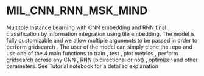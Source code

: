 # MIL_CNN_RNN_MSK_MIND

Multitple Instance Learning with CNN embedding and RNN final classification by information integration using tile embedding. The model is fully customizable and we allow multiple arguments to be passed in order to perform gridsearch . The user of the model can simply clone the repo and use one of the 4 main functions to train , test , plot metrics , perform gridsearch across any CNN , RNN (bidirectional or not) , optimizer and other parameters. See Tutorial notebook for a detailed explanation
